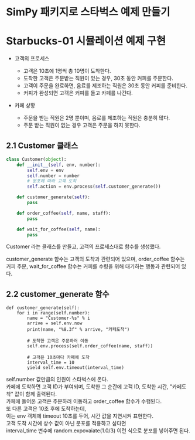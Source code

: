 # SimPy 패키지로 스타벅스 예제 만들기
# Starbucks-01 시뮬레이션 예제 구현
- 고객의 프로세스
    - 고객은 10초에 1명씩 총 10명이 도착한다.
    - 도착한 고객은 주문받는 직원이 있는 경우, 30초 동안 커피를 주문한다.
    - 고객이 주문을 완료하면, 음료를 제조하는 직원은 30초 동안 커피를 준비한다.
    - 커피가 완성되면 고객은 커피를 들고 카페를 나간다.

- 카페 상황
    - 주문을 받는 직원은 2명 뿐이며, 음료를 제조하는 직원은 충분히 많다.
    - 주문 받는 직원이 없는 경우 고객은 주문을 하지 못한다.

## 2.1 Customer 클래스
```python
class Customer(object):
    def __init__(self, env, number):
        self.env = env
        self.number = number
        # 분포에 따라 고객 도착
        self.action = env.process(self.customer_generate())

    def customer_generate(self):
        pass

    def order_coffee(self, name, staff):
        pass

    def wait_for_coffee(self, name):
        pass

```
Customer 라는 클래스를 만들고, 고객의 프로세스대로 함수를 생성했다.

customer_generate 함수는 고객의 도착과 관련되어 있으며,
order_coffee 함수는 커피 주문,
wait_for_coffee 함수는 커피를 수령을 위해 대기하는 행동과 관련되어 있다.

## 2.2 customer_generate 함수
```
def customer_generate(self):
    for i in range(self.number):
        name = "Customer-%s" % i
        arrive = self.env.now
        print(name, "%8.3f" % arrive, "카페도착")
        
        # 도착한 고객은 주문하러 이동
        self.env.process(self.order_coffee(name, staff))

        # 고객은 10초마다 카페에 도착
        interval_time = 10
        yield self.env.timeout(interval_time)

```

self.number 값만큼의 인원이 스타벅스에 온다.  
카페에 도착하면 고객 ID가 부여되며, 도착한 그 순간에 고객 ID, 도착한 시간, "카페도착" 값이 함께 출력된다.  
카페에 들어온 고객은 주문하러 이동하고 order_coffee 함수가 수행된다.  
또 다른 고객은 10초 후에 도착하는데,  
이는 env 객체에 timeout 10초를 두어, 시간 값을 지연시켜 표현한다.  
고객 도착 시간에 상수 값이 아닌 분포를 적용하고 싶다면  
interval_time 변수에 random.expovaiate(1.0/3) 이런 식으로 분포를 넣어주면 된다.  


